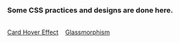 <h3>
   Some CSS practices and designs are done here.
</h3>
<br>
   <a href="Card Hover Effect/index.html">Card Hover Effect</a>&nbsp;&nbsp;&nbsp;
   <a href="https://su1nta.github.io/CSS_Playground/Glassmorphism/">Glassmorphism</a>
